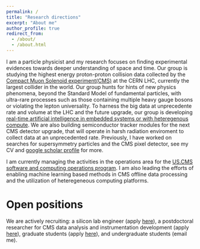 ```yaml
---
permalink: /
title: "Research directions"
excerpt: "About me"
author_profile: true
redirect_from: 
  - /about/
  - /about.html
---
```

I am a particle physicist and my research focuses on finding experimental evidences towards deeper understanding of space and time. Our group is studying the highest energy proton-proton collision data collected by the [Compact Muon Solenoid experiment(CMS)](https://home.cern/science/experiments/cms) at the CERN LHC, currently the largest collider in the world. Our group hunts for hints of new physics phenomena, beyond the Standard Model of fundamental particles, with ultra-rare processes such as those containing multiple heavy gauge bosons or violating the lepton universality. To harness the big data at unprecedente rate and volume at the LHC and the future upgrade, our group is developing [real-time artificial intelligence in embedded systems or with heteregenous compute](https://home.cern/science/experiments/cms). We are also building semiconductor tracker modules for the next CMS detector upgrade, that will operate in harsh radiation enviroment to collect data at an unprecedented rate. Previously, I have worked on searches for supersymmetry particles and the CMS pixel detector, see my CV and [google scholar profile](https://scholar.google.com/citations?hl=en&user=h8JQ0nYAAAAJ) for more.

I am currently managing the activities in the operations area for the [US.CMS software and computing operations program](https://uscms-software-and-computing.github.io/). I am also leading the efforts of enabling machine learning based methods in CMS offline data processing and the utilization of heteregeneous computing platforms.

Open positions
======
We are actively recruiting: a silicon lab engineer (apply [here](https://career8.successfactors.com/sfcareer/jobreqcareer?jobId=12785&company=purdueuniv)), a postdoctoral researcher for CMS data analysis and instrumentation development (apply [here](https://inspirehep.net/jobs/1796307)), graduate students (apply [here](https://www.physics.purdue.edu/academic-programs/future_students/admissions.html)), and undergraduate students (email me).

